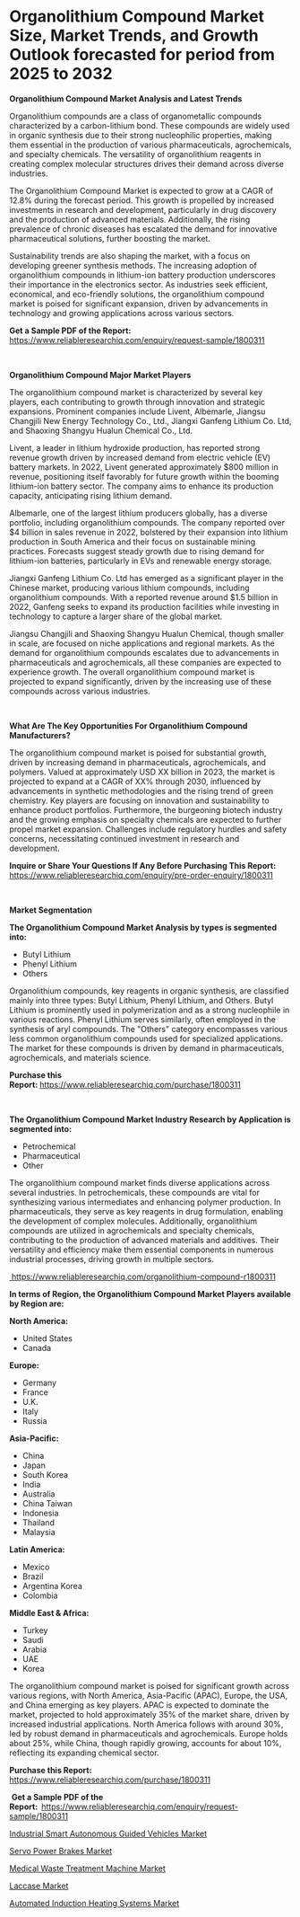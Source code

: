 <p><h1>Organolithium Compound Market Size, Market Trends, and Growth Outlook forecasted for period from 2025 to 2032</h1></p><p><strong>Organolithium Compound Market Analysis and Latest Trends</strong></p>
<p><p>Organolithium compounds are a class of organometallic compounds characterized by a carbon-lithium bond. These compounds are widely used in organic synthesis due to their strong nucleophilic properties, making them essential in the production of various pharmaceuticals, agrochemicals, and specialty chemicals. The versatility of organolithium reagents in creating complex molecular structures drives their demand across diverse industries.</p><p>The Organolithium Compound Market is expected to grow at a CAGR of 12.8% during the forecast period. This growth is propelled by increased investments in research and development, particularly in drug discovery and the production of advanced materials. Additionally, the rising prevalence of chronic diseases has escalated the demand for innovative pharmaceutical solutions, further boosting the market. </p><p>Sustainability trends are also shaping the market, with a focus on developing greener synthesis methods. The increasing adoption of organolithium compounds in lithium-ion battery production underscores their importance in the electronics sector. As industries seek efficient, economical, and eco-friendly solutions, the organolithium compound market is poised for significant expansion, driven by advancements in technology and growing applications across various sectors.</p></p>
<p><strong>Get a Sample PDF of the Report:&nbsp;</strong> <a href="https://www.reliableresearchiq.com/enquiry/request-sample/1800311?utm_campaign=3570&utm_medium=2&utm_source=Github&utm_content=ia&utm_term=01042025&utm_id=organolithium-compound">https://www.reliableresearchiq.com/enquiry/request-sample/1800311</a></p>
<p>&nbsp;</p>
<p><strong>Organolithium Compound Major Market Players</strong></p>
<p><p>The organolithium compound market is characterized by several key players, each contributing to growth through innovation and strategic expansions. Prominent companies include Livent, Albemarle, Jiangsu Changjili New Energy Technology Co., Ltd., Jiangxi Ganfeng Lithium Co. Ltd, and Shaoxing Shangyu Hualun Chemical Co., Ltd.</p><p>Livent, a leader in lithium hydroxide production, has reported strong revenue growth driven by increased demand from electric vehicle (EV) battery markets. In 2022, Livent generated approximately $800 million in revenue, positioning itself favorably for future growth within the booming lithium-ion battery sector. The company aims to enhance its production capacity, anticipating rising lithium demand.</p><p>Albemarle, one of the largest lithium producers globally, has a diverse portfolio, including organolithium compounds. The company reported over $4 billion in sales revenue in 2022, bolstered by their expansion into lithium production in South America and their focus on sustainable mining practices. Forecasts suggest steady growth due to rising demand for lithium-ion batteries, particularly in EVs and renewable energy storage.</p><p>Jiangxi Ganfeng Lithium Co. Ltd has emerged as a significant player in the Chinese market, producing various lithium compounds, including organolithium compounds. With a reported revenue around $1.5 billion in 2022, Ganfeng seeks to expand its production facilities while investing in technology to capture a larger share of the global market.</p><p>Jiangsu Changjili and Shaoxing Shangyu Hualun Chemical, though smaller in scale, are focused on niche applications and regional markets. As the demand for organolithium compounds escalates due to advancements in pharmaceuticals and agrochemicals, all these companies are expected to experience growth. The overall organolithium compound market is projected to expand significantly, driven by the increasing use of these compounds across various industries.</p></p>
<p>&nbsp;</p>
<p><strong>What Are The Key Opportunities For Organolithium Compound Manufacturers?</strong></p>
<p><p>The organolithium compound market is poised for substantial growth, driven by increasing demand in pharmaceuticals, agrochemicals, and polymers. Valued at approximately USD XX billion in 2023, the market is projected to expand at a CAGR of XX% through 2030, influenced by advancements in synthetic methodologies and the rising trend of green chemistry. Key players are focusing on innovation and sustainability to enhance product portfolios. Furthermore, the burgeoning biotech industry and the growing emphasis on specialty chemicals are expected to further propel market expansion. Challenges include regulatory hurdles and safety concerns, necessitating continued investment in research and development.</p></p>
<p><strong>Inquire or Share Your Questions If Any Before Purchasing This Report:</strong> <a href="https://www.reliableresearchiq.com/enquiry/pre-order-enquiry/1800311?utm_campaign=3570&utm_medium=2&utm_source=Github&utm_content=ia&utm_term=01042025&utm_id=organolithium-compound">https://www.reliableresearchiq.com/enquiry/pre-order-enquiry/1800311</a></p>
<p>&nbsp;</p>
<p><strong>Market Segmentation</strong></p>
<p><strong>The Organolithium Compound Market Analysis by types is segmented into:</strong></p>
<p><ul><li>Butyl Lithium</li><li>Phenyl Lithium</li><li>Others</li></ul></p>
<p><p>Organolithium compounds, key reagents in organic synthesis, are classified mainly into three types: Butyl Lithium, Phenyl Lithium, and Others. Butyl Lithium is prominently used in polymerization and as a strong nucleophile in various reactions. Phenyl Lithium serves similarly, often employed in the synthesis of aryl compounds. The "Others" category encompasses various less common organolithium compounds used for specialized applications. The market for these compounds is driven by demand in pharmaceuticals, agrochemicals, and materials science.</p></p>
<p><strong>Purchase this Report:&nbsp;</strong><a href="https://www.reliableresearchiq.com/purchase/1800311?utm_campaign=3570&utm_medium=2&utm_source=Github&utm_content=ia&utm_term=01042025&utm_id=organolithium-compound">https://www.reliableresearchiq.com/purchase/1800311</a></p>
<p>&nbsp;</p>
<p><strong>The Organolithium Compound Market Industry Research by Application is segmented into:</strong></p>
<p><ul><li>Petrochemical</li><li>Pharmaceutical</li><li>Other</li></ul></p>
<p><p>The organolithium compound market finds diverse applications across several industries. In petrochemicals, these compounds are vital for synthesizing various intermediates and enhancing polymer production. In pharmaceuticals, they serve as key reagents in drug formulation, enabling the development of complex molecules. Additionally, organolithium compounds are utilized in agrochemicals and specialty chemicals, contributing to the production of advanced materials and additives. Their versatility and efficiency make them essential components in numerous industrial processes, driving growth in multiple sectors.</p></p>
<p><a href="https://www.reliableresearchiq.com/organolithium-compound-r1800311?utm_campaign=3570&utm_medium=2&utm_source=Github&utm_content=ia&utm_term=01042025&utm_id=organolithium-compound">&nbsp;https://www.reliableresearchiq.com/organolithium-compound-r1800311</a></p>
<p><strong>In terms of Region, the Organolithium Compound Market Players available by Region are:</strong></p>
<p>
    <p> <strong> North America: </strong>
        <ul>
            <li>United States</li>
            <li>Canada</li>
        </ul>
        </p> 
    <p> <strong> Europe: </strong>
        <ul>
            <li>Germany</li>
            <li>France</li>
            <li>U.K.</li>
            <li>Italy</li>
            <li>Russia</li>
        </ul>
        </p> 
    <p> <strong> Asia-Pacific: </strong>
        <ul>
            <li>China</li>
            <li>Japan</li>
            <li>South Korea</li>
            <li>India</li>
            <li>Australia</li>
            <li>China Taiwan</li>
            <li>Indonesia</li>
            <li>Thailand</li>
            <li>Malaysia</li>
        </ul>
        </p> 
    <p> <strong> Latin America: </strong>
        <ul>
            <li>Mexico</li>
            <li>Brazil</li>
            <li>Argentina Korea</li>
            <li>Colombia</li>
        </ul>
        </p> 
    <p> <strong> Middle East & Africa: </strong>
        <ul>
            <li>Turkey</li>
            <li>Saudi</li>
            <li>Arabia</li>
            <li>UAE</li>
            <li>Korea</li>
        </ul>
    </p>
    </p>
<p><p>The organolithium compound market is poised for significant growth across various regions, with North America, Asia-Pacific (APAC), Europe, the USA, and China emerging as key players. APAC is expected to dominate the market, projected to hold approximately 35% of the market share, driven by increased industrial applications. North America follows with around 30%, led by robust demand in pharmaceuticals and agrochemicals. Europe holds about 25%, while China, though rapidly growing, accounts for about 10%, reflecting its expanding chemical sector.</p></p>
<p><strong>Purchase this Report: </strong><a href="https://www.reliableresearchiq.com/purchase/1800311?utm_campaign=3570&utm_medium=2&utm_source=Github&utm_content=ia&utm_term=01042025&utm_id=organolithium-compound">https://www.reliableresearchiq.com/purchase/1800311</a></p>
<p>&nbsp;<strong>Get a Sample PDF of the Report:&nbsp;&nbsp;</strong><a href="https://www.reliableresearchiq.com/enquiry/request-sample/1800311?utm_campaign=3570&utm_medium=2&utm_source=Github&utm_content=ia&utm_term=01042025&utm_id=organolithium-compound">https://www.reliableresearchiq.com/enquiry/request-sample/1800311</a></p>
<p><strong></strong></p>
<p><p><a href="https://www.linkedin.com/pulse/comprehensive-analysis-industrial-smart-autonomous-guided-es4we?utm_campaign=3570&utm_medium=2&utm_source=Github&utm_content=ia&utm_term=01042025&utm_id=organolithium-compound">Industrial Smart Autonomous Guided Vehicles Market</a></p><p><a href="https://www.linkedin.com/pulse/thorough-analysis-servo-power-brakes-market-itsindustrys-growth-alzye?utm_campaign=3570&utm_medium=2&utm_source=Github&utm_content=ia&utm_term=01042025&utm_id=organolithium-compound">Servo Power Brakes Market</a></p><p><a href="https://www.linkedin.com/pulse/medical-waste-treatment-machine-market-size-expansion-hwmye?utm_campaign=3570&utm_medium=2&utm_source=Github&utm_content=ia&utm_term=01042025&utm_id=organolithium-compound">Medical Waste Treatment Machine Market</a></p><p><a href="https://github.com/iyachikareva/Market-Research-Report-List-1/blob/main/laccase-market.md?utm_campaign=3570&utm_medium=2&utm_source=Github&utm_content=ia&utm_term=01042025&utm_id=organolithium-compound">Laccase Market</a></p><p><a href="https://www.linkedin.com/pulse/global-automated-induction-heating-systems-market-analysis-size-zfo6e?utm_campaign=3570&utm_medium=2&utm_source=Github&utm_content=ia&utm_term=01042025&utm_id=organolithium-compound">Automated Induction Heating Systems Market</a></p></p>
